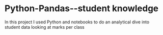 # Python-Pandas--student knowledge
In this project I used Python and notebooks to do an analytical dive into student data looking at marks per class
